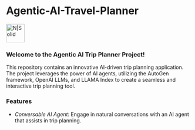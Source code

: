 # Agentic-AI-Travel-Planner

<a href="https://huggingface.co/">
  <img src="https://huggingface.co/front/thumbnails/spaces.png" alt="N|Solid" style="width: 50px;"/>
</a>

### Welcome to the Agentic AI Trip Planner Project!
This repository contains an innovative AI-driven trip planning application. The project leverages the power of AI agents, utilizing the AutoGen framework, OpenAI LLMs, and LLAMA Index to create a seamless and interactive trip planning tool.
### Features
- _Conversable AI Agent_: Engage in natural conversations with an AI agent that assists in trip planning.
